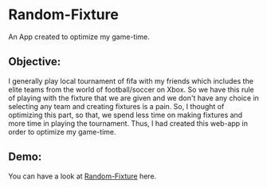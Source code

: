 # Random-Fixture
An App created to optimize my game-time.

## Objective:

I generally play local tournament of fifa with my friends which includes the elite teams from the world of football/soccer on Xbox. So we have this rule of playing with the fixture that we are given and we don't have any choice in selecting any team and creating fixtures is a pain. So, I thought of optimizing this part, so that, we spend less time on making fixtures and more time in playing the tournament. Thus, I had created this web-app in order to optimize my game-time.

## Demo:

You can have a look at <a href="https://siddhant1419.github.io/Random-Fixture/">Random-Fixture</a> here. 
